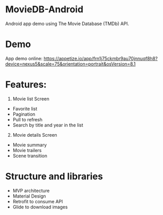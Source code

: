 # MovieDB-Android

Android app demo using The Movie Database (TMDb) API.

# Demo 

App demo online:
https://appetize.io/app/frn1j75ckmbr9au70jnnuqf8h8?device=nexus5&scale=75&orientation=portrait&osVersion=8.1

# Features:

1. Movie list Screen
 - Favorite list
 - Pagination
 - Pull to refresh
 - Search by title and year in the list

2. Movie details Screen
- Movie summary 
- Movie trailers
- Scene transition 

# Structure and libraries
- MVP architecture
- Material Design
- Retrofit to consume API
- Glide to download images
